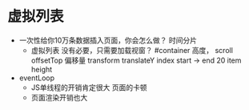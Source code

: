 # 虚拟列表

- 一次性给你10万条数据插入页面，你会怎么做？
    时间分片
    - 虚拟列表
        没有必要，只需要加载视窗？
        #container 高度， scroll
        offsetTop 偏移量 transform translateY
        index start -> end 20
        item height
- eventLoop
    - JS单线程的开销肯定很大 页面的卡顿
    - 页面渲染开销也大
